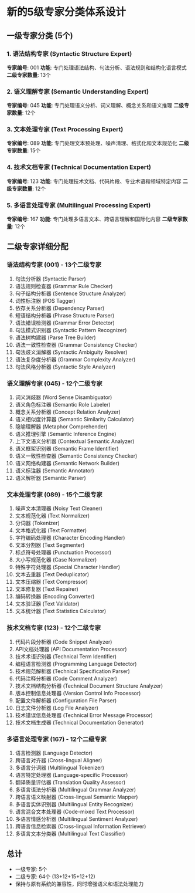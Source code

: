 # 新的5级专家分类体系设计

## 一级专家分类 (5个)

### 1. 语法结构专家 (Syntactic Structure Expert)
**专家编号**: 001
**功能**: 专门处理语法结构、句法分析、语法规则和结构化语言模式
**二级专家数量**: 13个

### 2. 语义理解专家 (Semantic Understanding Expert) 
**专家编号**: 045
**功能**: 专门处理语义分析、词义理解、概念关系和语义推理
**二级专家数量**: 12个

### 3. 文本处理专家 (Text Processing Expert)
**专家编号**: 089
**功能**: 专门处理文本预处理、噪声清理、格式化和文本规范化
**二级专家数量**: 15个

### 4. 技术文档专家 (Technical Documentation Expert)
**专家编号**: 123
**功能**: 专门处理技术文档、代码片段、专业术语和领域特定内容
**二级专家数量**: 12个

### 5. 多语言处理专家 (Multilingual Processing Expert)
**专家编号**: 167
**功能**: 专门处理多语言文本、跨语言理解和国际化内容
**二级专家数量**: 12个

## 二级专家详细分配

### 语法结构专家 (001) - 13个二级专家
1. 句法分析器 (Syntactic Parser)
2. 语法规则检查器 (Grammar Rule Checker)
3. 句子结构分析器 (Sentence Structure Analyzer)
4. 词性标注器 (POS Tagger)
5. 依存关系分析器 (Dependency Parser)
6. 短语结构分析器 (Phrase Structure Parser)
7. 语法错误检测器 (Grammar Error Detector)
8. 句法模式识别器 (Syntactic Pattern Recognizer)
9. 语法树构建器 (Parse Tree Builder)
10. 语法一致性检查器 (Grammar Consistency Checker)
11. 句法歧义消解器 (Syntactic Ambiguity Resolver)
12. 语法复杂度分析器 (Grammar Complexity Analyzer)
13. 句法风格分析器 (Syntactic Style Analyzer)

### 语义理解专家 (045) - 12个二级专家
1. 词义消歧器 (Word Sense Disambiguator)
2. 语义角色标注器 (Semantic Role Labeler)
3. 概念关系分析器 (Concept Relation Analyzer)
4. 语义相似度计算器 (Semantic Similarity Calculator)
5. 隐喻理解器 (Metaphor Comprehender)
6. 语义推理引擎 (Semantic Inference Engine)
7. 上下文语义分析器 (Contextual Semantic Analyzer)
8. 语义框架识别器 (Semantic Frame Identifier)
9. 语义一致性检查器 (Semantic Consistency Checker)
10. 语义网络构建器 (Semantic Network Builder)
11. 语义标注器 (Semantic Annotator)
12. 语义解析器 (Semantic Parser)

### 文本处理专家 (089) - 15个二级专家
1. 噪声文本清理器 (Noisy Text Cleaner)
2. 文本规范化器 (Text Normalizer)
3. 分词器 (Tokenizer)
4. 文本格式化器 (Text Formatter)
5. 字符编码处理器 (Character Encoding Handler)
6. 文本分割器 (Text Segmenter)
7. 标点符号处理器 (Punctuation Processor)
8. 大小写规范化器 (Case Normalizer)
9. 特殊字符处理器 (Special Character Handler)
10. 文本去重器 (Text Deduplicator)
11. 文本压缩器 (Text Compressor)
12. 文本修复器 (Text Repairer)
13. 编码转换器 (Encoding Converter)
14. 文本验证器 (Text Validator)
15. 文本统计器 (Text Statistics Calculator)

### 技术文档专家 (123) - 12个二级专家
1. 代码片段分析器 (Code Snippet Analyzer)
2. API文档处理器 (API Documentation Processor)
3. 技术术语识别器 (Technical Term Identifier)
4. 编程语言检测器 (Programming Language Detector)
5. 技术规范解析器 (Technical Specification Parser)
6. 代码注释分析器 (Code Comment Analyzer)
7. 技术文档结构分析器 (Technical Document Structure Analyzer)
8. 版本控制信息处理器 (Version Control Info Processor)
9. 配置文件解析器 (Configuration File Parser)
10. 日志文件分析器 (Log File Analyzer)
11. 技术错误信息处理器 (Technical Error Message Processor)
12. 技术文档生成器 (Technical Documentation Generator)

### 多语言处理专家 (167) - 12个二级专家
1. 语言检测器 (Language Detector)
2. 跨语言对齐器 (Cross-lingual Aligner)
3. 多语言分词器 (Multilingual Tokenizer)
4. 语言特定处理器 (Language-specific Processor)
5. 翻译质量评估器 (Translation Quality Assessor)
6. 多语言语法分析器 (Multilingual Grammar Analyzer)
7. 跨语言语义映射器 (Cross-lingual Semantic Mapper)
8. 多语言实体识别器 (Multilingual Entity Recognizer)
9. 语言混合文本处理器 (Code-mixed Text Processor)
10. 多语言情感分析器 (Multilingual Sentiment Analyzer)
11. 跨语言信息检索器 (Cross-lingual Information Retriever)
12. 多语言文本分类器 (Multilingual Text Classifier)

## 总计
- 一级专家: 5个
- 二级专家: 64个 (13+12+15+12+12)
- 保持与原有系统的兼容性，同时增强语义和语法处理能力
